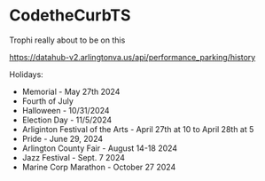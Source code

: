 # CodetheCurbTS
Trophi really about to be on this

https://datahub-v2.arlingtonva.us/api/performance_parking/history

Holidays:
* Memorial - May 27th 2024
* Fourth of July  
* Halloween - 10/31/2024
* Election Day - 11/5/2024
* Arliginton Festival of the Arts - April 27th at 10 to April 28th at 5
* Pride - June 29, 2024
* Arlington County Fair - August 14-18 2024
* Jazz Festival - Sept. 7 2024
* Marine Corp Marathon - October 27 2024
